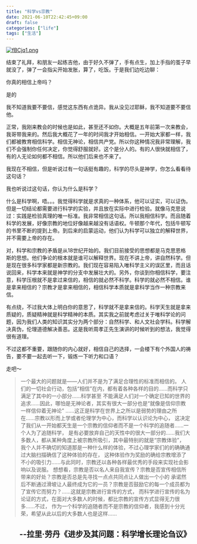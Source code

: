 ```yaml
---
title: "科学vs宗教"
date: 2021-06-10T22:42:45+09:00
draft: false
categories: ["life"]
tags: ["生活"]
---
```




[![fBCjq1.png](https://z3.ax1x.com/2021/08/12/fBCjq1.png)](https://imgtu.com/i/fBCjq1)

结束了礼拜，和朋友一起练吉他，由于好久不弹了，手有点生，加上手指的茧子早就没了，弹了一会指尖开始发胀，算了，吃饭。于是我们边吃边聊：



你真的相信上帝吗？



是的



我不知道我要不要信，感觉这东西有点诡异。我从没见过耶稣，我不知道要不要信他。



正常，我刚来教会的时候也是如此，甚至还不如你。大概是五年前第一次来教会，我哥带我来的。然后我大概花了一年的时间我才开始相信。一开始大家都一样，我们都被教育相信科学。相信无神论，相信共产党。所以你这种情况我非常理解，我们不会强制你任何决定，你觉得舒服就好。这个是分人的。有的人很快就相信了，有的人无论如何都不相信。所以他们后来也不来了。



我现在不相信，但是听说过有一句话挺有趣的，科学的尽头是神学，你怎么看看待这句话？



我也听说过这句话，你认为什么是科学？



什么是科学啊，唔。。。我觉得科学就是求真的一种体系，他可以证实，可以证伪。但是一切结论都需要进行科学的实验，并且放在实际中进行检验。就像马克思说过：实践是检验真理的唯一标准。我非常相信这句话。所以我相信科学。而且随着科学的发展，好像宗教的地位好像越来越没有话语权。牛顿那个年代，包括牛顿写的书里不断的提到上帝。到后来的启蒙运动，他们认为科学可以独立的解释世界，并不需要上帝的存在。



对，科学和宗教的矛盾是从18世纪开始的。我们目前接受的思想都是马克思恩格斯的思想。他们争论的根本就是谁可以解释世界。现在不讲上帝，讲自然科学。但是现在很多科学家都是新宗教的。我们现在容易陷入唯科学主义的误区里，而且话说回来，科学本来就是神学的分支中发展壮大的。另外，你谈到你相信科学，要注意，科学压根就不是拿过来信的，相信的就必然不科学。科学的就必然不相信。谁是拿来相信的？宗教才是拿来相信的，相信科学本质就是拿科学当作一种宗教来信。



有点绕，不过我大体上明白你的意思了，科学就不是拿来信的。科学天生就是拿来质疑的，质疑精神就是科学精神的本质。其实我之前就考虑过关于唯科学论的问题，因为我们人类的知识其实分为两个部分：自然科学、和人文社会学科。科学解决真伪，伦理道德解决善恶。这是我听周孝正先生演讲的时候听到的想法，我觉得很有道理。



不过这都不重要，跟随你的内心就好，相信自己的选择，一会楼下有个外国人的祷告，要不要一起去听一下，锻炼一下听力和口语？



走吧～

>一个最大的问题就是——人们并不是为了满足合理性的标准而相信的。
人们的一切社会行动，包括“相信”在内，都有着各种各样的目的……而科学只满足了其中的一小部分……科学甚至
不能满足人们对一个确定已知的世界的追求……因此，哪怕是无神论者，其实有很大一部分也是“就像是信仰宗教一样信仰着无神论”
……这正是科学在世界上之所以是弱势的理由之所在……宗教以形而上学或者伦理学为中心，而科学以认识论为中心，
这决定了我们从一开始都天生是一个宗教的信仰者而不是一个科学的追随者……一个人为了追随科学，
是有必要放弃自己的天性中的很大一部分的……我们大多数人，都从某种角度上被宗教所吸引，其中最特别的就是“宗教体验”，
我个人并不确切的知道那是一种什么样的体验，不过心理学家们的的确确通过大脑扫描确信了这种体验的存在，
这种体验作为奖励的确给宗教增添了不小的吸引力……与此同时，宗教还以各种各样最优秀的手段来实现社会影响以及说服。
想想看，宗教是否以名人来自我宣传？宗教是否宣传相信所带来的好处？宗教是否总是先寻找一点点共同点让人做出一个小的
承诺然后不断通过滑坡让人最终成为它的一员？宗教是否鼓励它的每一个成员都为了宣传它而努力？……这就是宗教进行宣传的方式，
而科学进行宣传的名为论证的方式，在面对大多数人的时候，都比宗教的宣传方式显得无力很多……不过，
作为一个科学的追随者而不是宗教的信仰者，我感到十分光荣，希望从此以后的大多数人也是这样……

<h2 align = "right">--拉里·劳丹《进步及其问题：科学增长理论刍议》</h2>
